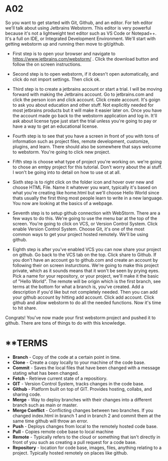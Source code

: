 # A02
So you want to get started with Git, Github, and an editor. For teh editor we'll talk about using Jetbrains Webstorm. This editor is very powerful because it's not a lightweight text editor such as VS Code or Notepad++. It's a full on IDE, or Integrated Development Environment. We'll start with getting webstorm up and running then move to git/github.

- First step is to open your browser and navigate to https://www.jetbrains.com/webstorm/ . Click the download button and follow the on screen instructions.
 
- Second step is to open webstorm, if it doesn't open automatically, and click do not import settings. Then click ok.

- Third step is to create a jetbrains account or start a trial. I will be moving forward with making the Jetbrains account. Go to jetbrains.com and click the person icon and click account. Click create account. It's goign to ask you about education and other stuff. Not explicitly needed for most jetbrains products but it will make it easier later on. Once you have the account made go back to the webstorm application and log in. It'll ask about license type just start the trial unless you're going to pay or have a way to get an educational license.

- Fourth step is to see that you have a screen in front of you with tons of information such as project files, remote development, customize, plugins, and learn. There should also be somewhere that says welcome to webstorm. You're going to click new project.

- Fifth step is choose what type of project you're working on. we're going to chose an emtpy project for this tutorial. Don't worry about the ai stuff. I won't be going into to detail on how to use ot at all.

- Sixth step is to right click on the folder icon and hover over new and choose HTML File. Name it whatever you want, typically it's based on what you're creating like home.html but we'll choose Hello World since thats usually the first thing most people learn to write in a new language. You now are looking at the basics of a webpage.

- Seventh step is to setup github connection with WebStorm. There are a few ways to do this. We're going to use the menu bar at the top of the screen. You're going to click on VCS, or Version Control System. Click enable Version Control System. Choose Git, it's one of the most common ways to get your project hosted remotely. We'll be using github.

- Eighth step is after you've enabled VCS you can now share your project on github. Go back to the VCS tab on the top. Click share to Github. If you don't have an account go to github.com and create an account by following their on screen insturctions. We're going to make this project private, which as it sounds means that it won't be seen by prying eyes. Pick a name for your repository, or your project, we'll make it the basic of "Hello World". The remote will be origin which is the first branch, see terms at the bottom for what a branch is, you've created. Add a description if you'd like but not completely needed. Then you can add your github account by hitting add account. Click add account. Click github and allow webstorm to do all the needed functions. Now it's time to hit share.

Congrats! You've now made your first webstorm project and pushed it to github. There are tons of things to do with this knowledge.

# **TERMS
 - **Branch** - Copy of the code at a certain point in time.
 - **Clone** - Create a copy locally to your machine of the code base.
 - **Commit** - Saves the local files that have been changed with a message stating what has been changed.
 - **Fetch** - Retrieve current state of a repositiory.
 - **GIT** - Version Control System, tracks changes in the code base.
 - **Github** - Platform built on top of GIT. Provides hosting, collabs, and sharing code.
 - **Merge** - Way to deploy branches with their changes into a different branch such as main or master.
 - **Merge Conflict** - Conflicting changes between two branches. If you changed index.html in branch 1 and in branch 2 and commit them at the same time github will throw an error.
 - **Push** - Deploys changes from local to the remotely hosted code base.
 - **Pull** - Copies remote cobe base to local machine
 - **Remote** - Typically refers to the cloud or something that isn't directly in front of you such as creating a pull request for a code base.
 - **Repository** - location for code base, images, files, anything relating to a project. Typically hosted remotely on places like github.
